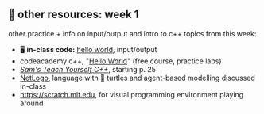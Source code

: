 ## 🤖 other resources: week 1

other practice + info on input/output and intro to c++ topics from this week:
- 🖥️ **in-class code:** [hello world](https://ccny-cpp.neetocode.com/mblount/01K48AG4RETX2BTSN4J9D8RFP9), input/output
- codeacademy c++, "[Hello World](https://www.codecademy.com/courses/learn-c-plus-plus/lessons/cpp-hello-world/exercises/introduction)" (free course, practice labs)
- _[Sam's Teach Yourself C++](http://library.uc.edu.kh/userfiles/pdf/20.Sams%20Teach%20Yourself%20C++%20in%2021%20Days.pdf)_, starting p. 25
- [NetLogo](https://ccl.northwestern.edu/netlogo), language with 🐢 turtles and agent-based modelling discussed in-class
- https://scratch.mit.edu, for visual programming environment playing around


